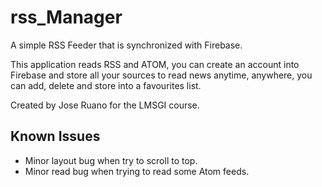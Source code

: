 # rss_Manager

A simple RSS Feeder that is synchronized with Firebase.

This application reads RSS and ATOM, you can create an account into Firebase and store all your sources to read news anytime, anywhere,
you can add, delete and store into a favourites list.

Created by Jose Ruano for the LMSGI course.

## Known Issues

- Minor layout bug when try to scroll to top.
- Minor read bug when trying to read some Atom feeds.

